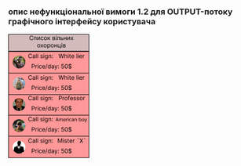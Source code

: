 ### опис нефункціональної вимоги 1.2 для OUTPUT-потоку графічного інтерфейсу користувача

![](list-guard.png)